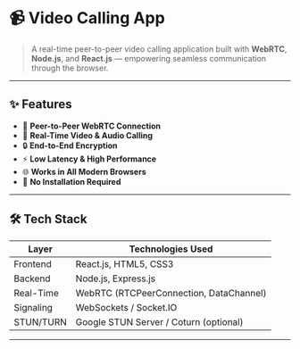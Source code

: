 # 📹 Video Calling App

> A real-time peer-to-peer video calling application built with **WebRTC**, **Node.js**, and **React.js** — empowering seamless communication through the browser.

---

## ✨ Features

- 🔗 **Peer-to-Peer WebRTC Connection**
- 💬 **Real-Time Video & Audio Calling**
- 🔒 **End-to-End Encryption**
- ⚡ **Low Latency & High Performance**
- 🌐 **Works in All Modern Browsers**
- 🎯 **No Installation Required**

---

## 🛠️ Tech Stack

| Layer       | Technologies Used                      |
|-------------|----------------------------------------|
| Frontend    | React.js, HTML5, CSS3                  |
| Backend     | Node.js, Express.js                    |
| Real-Time   | WebRTC (RTCPeerConnection, DataChannel)|
| Signaling   | WebSockets / Socket.IO                 |
| STUN/TURN   | Google STUN Server / Coturn (optional) |

---





